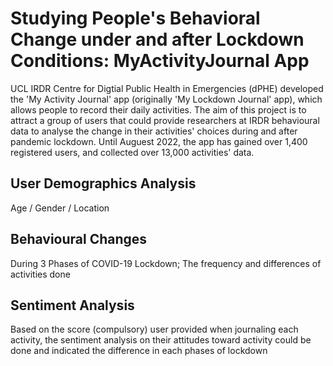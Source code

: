 # Studying People's Behavioral Change under and after Lockdown Conditions: MyActivityJournal App

UCL IRDR Centre for Digtial Public Health in Emergencies (dPHE) developed the 'My Activity Journal' app (originally 'My Lockdown Journal' app), which allows people to record their daily activities. The aim of this project is to attract a group of users that could provide researchers at IRDR behavioural data to analyse the change in their activities' choices during and after pandemic lockdown. Until Auguest 2022, the app has gained over 1,400 registered users, and collected over 13,000 activities' data.

## User Demographics Analysis 

Age / Gender / Location

## Behavioural Changes 

During 3 Phases of COVID-19 Lockdown; The frequency and differences of activities done 

## Sentiment Analysis

Based on the score (compulsory) user provided when journaling each activity, the sentiment analysis on their attitudes toward activity could be done and indicated the difference in each phases of lockdown

